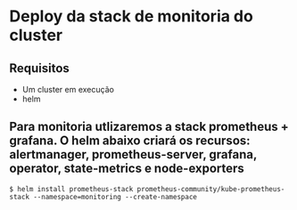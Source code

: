 # Deploy da stack de monitoria do cluster

##  Requisitos
- Um cluster em execução
- helm

## Para monitoria utlizaremos a stack prometheus + grafana. O helm abaixo criará os recursos: alertmanager, prometheus-server, grafana, operator, state-metrics e node-exporters
```
$ helm install prometheus-stack prometheus-community/kube-prometheus-stack --namespace=monitoring --create-namespace
```

